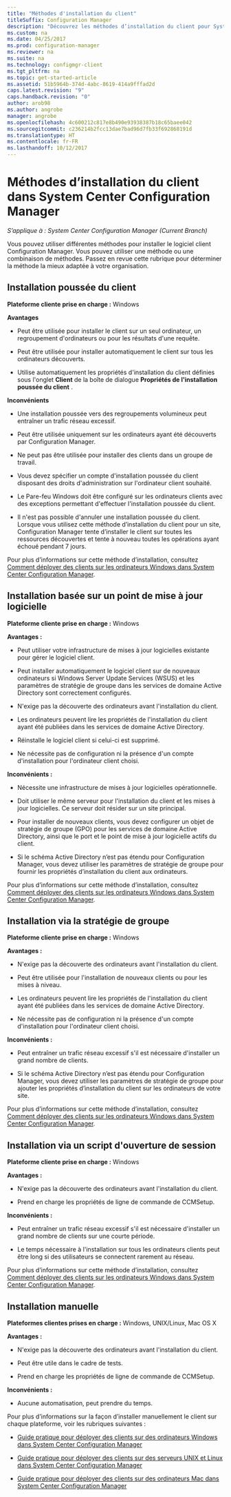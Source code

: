 ```yaml
---
title: "Méthodes d'installation du client"
titleSuffix: Configuration Manager
description: "Découvrez les méthodes d’installation du client pour System Center Configuration Manager."
ms.custom: na
ms.date: 04/25/2017
ms.prod: configuration-manager
ms.reviewer: na
ms.suite: na
ms.technology: configmgr-client
ms.tgt_pltfrm: na
ms.topic: get-started-article
ms.assetid: 51b5964b-374d-4abc-8619-414a9fffad2d
caps.latest.revision: "9"
caps.handback.revision: "0"
author: arob98
ms.author: angrobe
manager: angrobe
ms.openlocfilehash: 4c600212c817e8b490e93938387b18c65baee042
ms.sourcegitcommit: c236214b2fcc13dae7bad96d7fb33f692868191d
ms.translationtype: HT
ms.contentlocale: fr-FR
ms.lasthandoff: 10/12/2017
---
```

# <a name="client-installation-methods-in-system-center-configuration-manager"></a>Méthodes d’installation du client dans System Center Configuration Manager

*S’applique à : System Center Configuration Manager (Current Branch)*

Vous pouvez utiliser différentes méthodes pour installer le logiciel client Configuration Manager. Vous pouvez utiliser une méthode ou une combinaison de méthodes. Passez en revue cette rubrique pour déterminer la méthode la mieux adaptée à votre organisation.  

## <a name="client-push-installation"></a>Installation poussée du client  

 **Plateforme cliente prise en charge :** Windows  

 **Avantages**  

-   Peut être utilisée pour installer le client sur un seul ordinateur, un regroupement d'ordinateurs ou pour les résultats d'une requête.  

-   Peut être utilisée pour installer automatiquement le client sur tous les ordinateurs découverts.  

-   Utilise automatiquement les propriétés d'installation du client définies sous l'onglet **Client** de la boîte de dialogue **Propriétés de l'installation poussée du client** .  

 **Inconvénients**  

-   Une installation poussée vers des regroupements volumineux peut entraîner un trafic réseau excessif.  

-   Peut être utilisée uniquement sur les ordinateurs ayant été découverts par Configuration Manager.  

-   Ne peut pas être utilisée pour installer des clients dans un groupe de travail.  

-   Vous devez spécifier un compte d'installation poussée du client disposant des droits d'administration sur l'ordinateur client souhaité.  

-   Le Pare-feu Windows doit être configuré sur les ordinateurs clients avec des exceptions permettant d'effectuer l'installation poussée du client.  

-   Il n'est pas possible d'annuler une installation poussée du client. Lorsque vous utilisez cette méthode d’installation du client pour un site, Configuration Manager tente d’installer le client sur toutes les ressources découvertes et tente à nouveau toutes les opérations ayant échoué pendant 7 jours.  

 Pour plus d’informations sur cette méthode d’installation, consultez [Comment déployer des clients sur les ordinateurs Windows dans System Center Configuration Manager](../../../../core/clients/deploy/deploy-clients-to-windows-computers.md).  

## <a name="software-update-point-based-installation"></a>Installation basée sur un point de mise à jour logicielle  
 **Plateforme cliente prise en charge :** Windows  

 **Avantages :**  

-   Peut utiliser votre infrastructure de mises à jour logicielles existante pour gérer le logiciel client.  

-   Peut installer automatiquement le logiciel client sur de nouveaux ordinateurs si Windows Server Update Services (WSUS) et les paramètres de stratégie de groupe dans les services de domaine Active Directory sont correctement configurés.  

-   N'exige pas la découverte des ordinateurs avant l'installation du client.  

-   Les ordinateurs peuvent lire les propriétés de l'installation du client ayant été publiées dans les services de domaine Active Directory.  

-   Réinstalle le logiciel client si celui-ci est supprimé.  

-   Ne nécessite pas de configuration ni la présence d'un compte d'installation pour l'ordinateur client choisi.  

 **Inconvénients :**  

-   Nécessite une infrastructure de mises à jour logicielles opérationnelle.  

-   Doit utiliser le même serveur pour l'installation du client et les mises à jour logicielles. Ce serveur doit résider sur un site principal.  

-   Pour installer de nouveaux clients, vous devez configurer un objet de stratégie de groupe (GPO) pour les services de domaine Active Directory, ainsi que le port et le point de mise à jour logicielle actifs du client.  

-   Si le schéma Active Directory n’est pas étendu pour Configuration Manager, vous devez utiliser les paramètres de stratégie de groupe pour fournir les propriétés d’installation du client aux ordinateurs.  

 Pour plus d’informations sur cette méthode d’installation, consultez [Comment déployer des clients sur les ordinateurs Windows dans System Center Configuration Manager](../../../../core/clients/deploy/deploy-clients-to-windows-computers.md).  

## <a name="group-policy-installation"></a>Installation via la stratégie de groupe  
 **Plateforme cliente prise en charge :** Windows  

 **Avantages :**  

-   N'exige pas la découverte des ordinateurs avant l'installation du client.  

-   Peut être utilisée pour l'installation de nouveaux clients ou pour les mises à niveau.  

-   Les ordinateurs peuvent lire les propriétés de l'installation du client ayant été publiées dans les services de domaine Active Directory.  

-   Ne nécessite pas de configuration ni la présence d'un compte d'installation pour l'ordinateur client choisi.  

 **Inconvénients :**  

-   Peut entraîner un trafic réseau excessif s'il est nécessaire d'installer un grand nombre de clients.  

-   Si le schéma Active Directory n’est pas étendu pour Configuration Manager, vous devez utiliser les paramètres de stratégie de groupe pour ajouter les propriétés d’installation du client sur les ordinateurs de votre site.  

 Pour plus d’informations sur cette méthode d’installation, consultez [Comment déployer des clients sur les ordinateurs Windows dans System Center Configuration Manager](../../../../core/clients/deploy/deploy-clients-to-windows-computers.md).  

## <a name="logon-script-installation"></a>Installation via un script d'ouverture de session  
 **Plateforme cliente prise en charge :** Windows  

 **Avantages :**  

-   N'exige pas la découverte des ordinateurs avant l'installation du client.  

-   Prend en charge les propriétés de ligne de commande de CCMSetup.  

 **Inconvénients :**  

-   Peut entraîner un trafic réseau excessif s'il est nécessaire d'installer un grand nombre de clients sur une courte période.  

-   Le temps nécessaire à l'installation sur tous les ordinateurs clients peut être long si des utilisateurs se connectent rarement au réseau.  

 Pour plus d’informations sur cette méthode d’installation, consultez [Comment déployer des clients sur les ordinateurs Windows dans System Center Configuration Manager](../../../../core/clients/deploy/deploy-clients-to-windows-computers.md).  

## <a name="manual-installation"></a>Installation manuelle  
 **Plateformes clientes prises en charge :** Windows, UNIX/Linux, Mac OS X  

 **Avantages :**  

-   N'exige pas la découverte des ordinateurs avant l'installation du client.  

-   Peut être utile dans le cadre de tests.  

-   Prend en charge les propriétés de ligne de commande de CCMSetup.  

 **Inconvénients :**  

-   Aucune automatisation, peut prendre du temps.  

 Pour plus d’informations sur la façon d’installer manuellement le client sur chaque plateforme, voir les rubriques suivantes :  

-   [Guide pratique pour déployer des clients sur des ordinateurs Windows dans System Center Configuration Manager](../../../../core/clients/deploy/deploy-clients-to-windows-computers.md)  

-   [Guide pratique pour déployer des clients sur des serveurs UNIX et Linux dans System Center Configuration Manager](../../../../core/clients/deploy/deploy-clients-to-unix-and-linux-servers.md)  

-   [Guide pratique pour déployer des clients sur des ordinateurs Mac dans System Center Configuration Manager](../../../../core/clients/deploy/deploy-clients-to-macs.md)  
